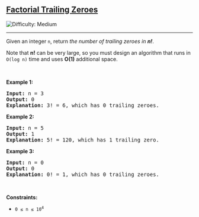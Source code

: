 <h2><a href="https://leetcode.com/problems/factorial-trailing-zeroes/">Factorial Trailing Zeroes</a></h2>
<img src="https://img.shields.io/badge/Difficulty-Medium-orange" alt="Difficulty: Medium" />
<hr>

<p>Given an integer <code>n</code>, return <em>the number of trailing zeroes in <strong>n!</strong></em>.</p>

<p>Note that <strong>n!</strong> can be very large, so you must design an algorithm that runs in <code>O(log n)</code> time and uses <strong>O(1)</strong> additional space.</p>

<p>&nbsp;</p>

<p><strong class="example">Example 1:</strong></p>
<pre>
<strong>Input:</strong> n = 3
<strong>Output:</strong> 0
<strong>Explanation:</strong> 3! = 6, which has 0 trailing zeroes.
</pre>

<p><strong class="example">Example 2:</strong></p>
<pre>
<strong>Input:</strong> n = 5
<strong>Output:</strong> 1
<strong>Explanation:</strong> 5! = 120, which has 1 trailing zero.
</pre>

<p><strong class="example">Example 3:</strong></p>
<pre>
<strong>Input:</strong> n = 0
<strong>Output:</strong> 0
<strong>Explanation:</strong> 0! = 1, which has 0 trailing zeroes.
</pre>

<p>&nbsp;</p>

<p><strong>Constraints:</strong></p>
<ul>
  <li><code>0 ≤ n ≤ 10<sup>4</sup></code></li>
</ul>
